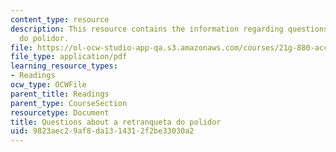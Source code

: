 ```yaml
---
content_type: resource
description: This resource contains the information regarding questions about a retranqueta
  do polidor.
file: https://ol-ocw-studio-app-qa.s3.amazonaws.com/courses/21g-880-accelerated-introductory-portuguese-for-spanish-speakers-fall-2013/9823aec29af8da1314312f2be33030a2_MIT21G_880F13_readquest4.pdf
file_type: application/pdf
learning_resource_types:
- Readings
ocw_type: OCWFile
parent_title: Readings
parent_type: CourseSection
resourcetype: Document
title: Questions about a retranqueta do polidor
uid: 9823aec2-9af8-da13-1431-2f2be33030a2
---
```

